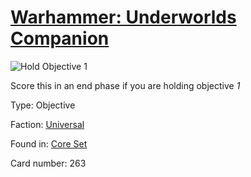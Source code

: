 # [Warhammer: Underworlds Companion](https://guidokessels.github.io/wh-underworlds)

  

![Hold Objective 1](https://warhammerunderworlds.com/wp-content/uploads/sites/6/2017/12/263_ENG-Hold-Objective-1.png)

Score this in an end phase if you are holding objective <i>1</i>

Type: Objective

Faction: [Universal](https://guidokessels.github.io/wh-underworlds/factions/universal.md)

Found in: [Core Set](https://guidokessels.github.io/wh-underworlds/locations/core-set.md)

Card number: 263
